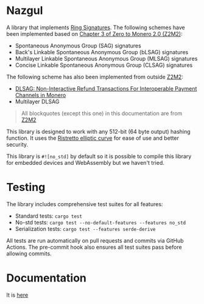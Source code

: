 # Nazgul
A library that implements [Ring Signatures](https://en.wikipedia.org/wiki/Ring_signature). The following schemes have been implemented based on [Chapter 3 of Zero to Monero 2.0 (Z2M2)](https://www.getmonero.org/library/Zero-to-Monero-2-0-0.pdf):

 - Spontaneous Anonymous Group (SAG) signatures 
 - Back's Linkable Spontaneous Anonymous Group (bLSAG) signatures
 - Multilayer Linkable Spontaneous Anonymous Group (MLSAG) signatures
 - Concise Linkable Spontaneous Anonymous Group (CLSAG) signatures

The following scheme has also been implemented from outside [Z2M2](https://www.getmonero.org/library/Zero-to-Monero-2-0-0.pdf):

 - [DLSAG: Non-Interactive Refund Transactions For Interoperable Payment Channels in Monero](https://eprint.iacr.org/2019/595.pdf)
 - Multilayer DLSAG

> All blockquotes (except this one) in this documentation are from [Z2M2](https://www.getmonero.org/library/Zero-to-Monero-2-0-0.pdf)

This library is designed to work with any 512-bit (64 byte output) hashing function. It uses the
[Ristretto elliptic curve](https://doc.dalek.rs/curve25519_dalek/ristretto/) for ease of use and better security.

This library is `#![no_std]` by default so it is possible to compile this library for embedded devices and WebAssembly but we haven't tried.

# Testing

The library includes comprehensive test suites for all features:

- Standard tests: `cargo test`
- No-std tests: `cargo test --no-default-features --features no_std`
- Serialization tests: `cargo test --features serde-derive`

All tests are run automatically on pull requests and commits via GitHub Actions. The pre-commit hook also ensures all test suites pass before allowing commits.

# Documentation

It is [here](https://docs.rs/nazgul/latest/nazgul/)
